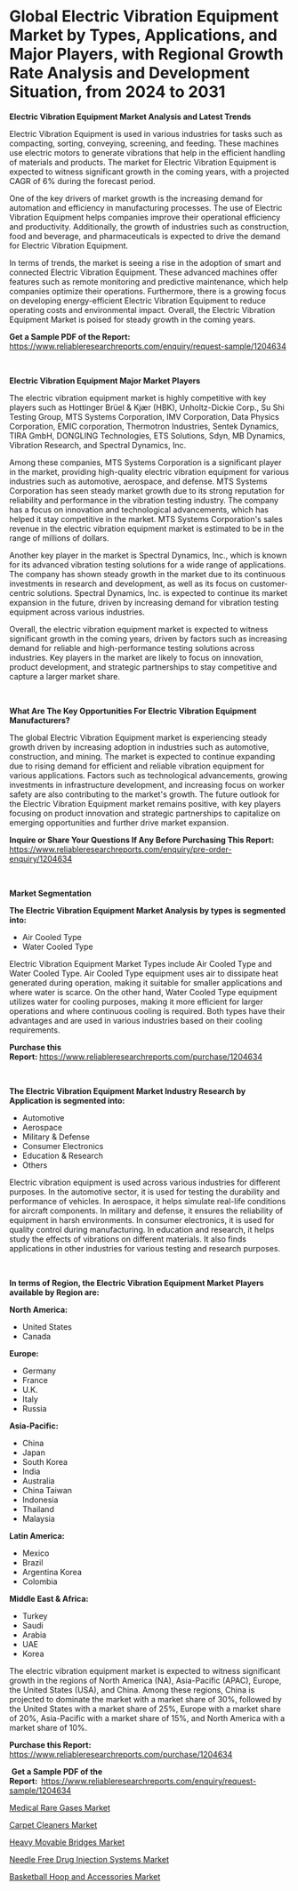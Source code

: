 <p><h1>Global Electric Vibration Equipment Market by Types, Applications, and Major Players, with Regional Growth Rate Analysis and Development Situation, from 2024 to 2031</h1></p><p><strong>Electric Vibration Equipment Market Analysis and Latest Trends</strong></p>
<p><p>Electric Vibration Equipment is used in various industries for tasks such as compacting, sorting, conveying, screening, and feeding. These machines use electric motors to generate vibrations that help in the efficient handling of materials and products. The market for Electric Vibration Equipment is expected to witness significant growth in the coming years, with a projected CAGR of 6% during the forecast period.</p><p>One of the key drivers of market growth is the increasing demand for automation and efficiency in manufacturing processes. The use of Electric Vibration Equipment helps companies improve their operational efficiency and productivity. Additionally, the growth of industries such as construction, food and beverage, and pharmaceuticals is expected to drive the demand for Electric Vibration Equipment.</p><p>In terms of trends, the market is seeing a rise in the adoption of smart and connected Electric Vibration Equipment. These advanced machines offer features such as remote monitoring and predictive maintenance, which help companies optimize their operations. Furthermore, there is a growing focus on developing energy-efficient Electric Vibration Equipment to reduce operating costs and environmental impact. Overall, the Electric Vibration Equipment Market is poised for steady growth in the coming years.</p></p>
<p><strong>Get a Sample PDF of the Report:&nbsp;</strong> <a href="https://www.reliableresearchreports.com/enquiry/request-sample/1204634">https://www.reliableresearchreports.com/enquiry/request-sample/1204634</a></p>
<p>&nbsp;</p>
<p><strong>Electric Vibration Equipment Major Market Players</strong></p>
<p><p>The electric vibration equipment market is highly competitive with key players such as Hottinger Brüel & Kjær (HBK), Unholtz-Dickie Corp., Su Shi Testing Group, MTS Systems Corporation, IMV Corporation, Data Physics Corporation, EMIC corporation, Thermotron Industries, Sentek Dynamics, TIRA GmbH, DONGLING Technologies, ETS Solutions, Sdyn, MB Dynamics, Vibration Research, and Spectral Dynamics, Inc.</p><p>Among these companies, MTS Systems Corporation is a significant player in the market, providing high-quality electric vibration equipment for various industries such as automotive, aerospace, and defense. MTS Systems Corporation has seen steady market growth due to its strong reputation for reliability and performance in the vibration testing industry. The company has a focus on innovation and technological advancements, which has helped it stay competitive in the market. MTS Systems Corporation's sales revenue in the electric vibration equipment market is estimated to be in the range of millions of dollars.</p><p>Another key player in the market is Spectral Dynamics, Inc., which is known for its advanced vibration testing solutions for a wide range of applications. The company has shown steady growth in the market due to its continuous investments in research and development, as well as its focus on customer-centric solutions. Spectral Dynamics, Inc. is expected to continue its market expansion in the future, driven by increasing demand for vibration testing equipment across various industries.</p><p>Overall, the electric vibration equipment market is expected to witness significant growth in the coming years, driven by factors such as increasing demand for reliable and high-performance testing solutions across industries. Key players in the market are likely to focus on innovation, product development, and strategic partnerships to stay competitive and capture a larger market share.</p></p>
<p>&nbsp;</p>
<p><strong>What Are The Key Opportunities For Electric Vibration Equipment Manufacturers?</strong></p>
<p><p>The global Electric Vibration Equipment market is experiencing steady growth driven by increasing adoption in industries such as automotive, construction, and mining. The market is expected to continue expanding due to rising demand for efficient and reliable vibration equipment for various applications. Factors such as technological advancements, growing investments in infrastructure development, and increasing focus on worker safety are also contributing to the market's growth. The future outlook for the Electric Vibration Equipment market remains positive, with key players focusing on product innovation and strategic partnerships to capitalize on emerging opportunities and further drive market expansion.</p></p>
<p><strong>Inquire or Share Your Questions If Any Before Purchasing This Report:</strong> <a href="https://www.reliableresearchreports.com/enquiry/pre-order-enquiry/1204634">https://www.reliableresearchreports.com/enquiry/pre-order-enquiry/1204634</a></p>
<p>&nbsp;</p>
<p><strong>Market Segmentation</strong></p>
<p><strong>The Electric Vibration Equipment Market Analysis by types is segmented into:</strong></p>
<p><ul><li>Air Cooled Type</li><li>Water Cooled Type</li></ul></p>
<p><p>Electric Vibration Equipment Market Types include Air Cooled Type and Water Cooled Type. Air Cooled Type equipment uses air to dissipate heat generated during operation, making it suitable for smaller applications and where water is scarce. On the other hand, Water Cooled Type equipment utilizes water for cooling purposes, making it more efficient for larger operations and where continuous cooling is required. Both types have their advantages and are used in various industries based on their cooling requirements.</p></p>
<p><strong>Purchase this Report:&nbsp;</strong><a href="https://www.reliableresearchreports.com/purchase/1204634">https://www.reliableresearchreports.com/purchase/1204634</a></p>
<p>&nbsp;</p>
<p><strong>The Electric Vibration Equipment Market Industry Research by Application is segmented into:</strong></p>
<p><ul><li>Automotive</li><li>Aerospace</li><li>Military & Defense</li><li>Consumer Electronics</li><li>Education & Research</li><li>Others</li></ul></p>
<p><p>Electric vibration equipment is used across various industries for different purposes. In the automotive sector, it is used for testing the durability and performance of vehicles. In aerospace, it helps simulate real-life conditions for aircraft components. In military and defense, it ensures the reliability of equipment in harsh environments. In consumer electronics, it is used for quality control during manufacturing. In education and research, it helps study the effects of vibrations on different materials. It also finds applications in other industries for various testing and research purposes.</p></p>
<p>&nbsp;</p>
<p><strong>In terms of Region, the Electric Vibration Equipment Market Players available by Region are:</strong></p>
<p>
    <p> <strong> North America: </strong>
        <ul>
            <li>United States</li>
            <li>Canada</li>
        </ul>
        </p> 
    <p> <strong> Europe: </strong>
        <ul>
            <li>Germany</li>
            <li>France</li>
            <li>U.K.</li>
            <li>Italy</li>
            <li>Russia</li>
        </ul>
        </p> 
    <p> <strong> Asia-Pacific: </strong>
        <ul>
            <li>China</li>
            <li>Japan</li>
            <li>South Korea</li>
            <li>India</li>
            <li>Australia</li>
            <li>China Taiwan</li>
            <li>Indonesia</li>
            <li>Thailand</li>
            <li>Malaysia</li>
        </ul>
        </p> 
    <p> <strong> Latin America: </strong>
        <ul>
            <li>Mexico</li>
            <li>Brazil</li>
            <li>Argentina Korea</li>
            <li>Colombia</li>
        </ul>
        </p> 
    <p> <strong> Middle East & Africa: </strong>
        <ul>
            <li>Turkey</li>
            <li>Saudi</li>
            <li>Arabia</li>
            <li>UAE</li>
            <li>Korea</li>
        </ul>
    </p>
    </p>
<p><p>The electric vibration equipment market is expected to witness significant growth in the regions of North America (NA), Asia-Pacific (APAC), Europe, the United States (USA), and China. Among these regions, China is projected to dominate the market with a market share of 30%, followed by the United States with a market share of 25%, Europe with a market share of 20%, Asia-Pacific with a market share of 15%, and North America with a market share of 10%.</p></p>
<p><strong>Purchase this Report: </strong><a href="https://www.reliableresearchreports.com/purchase/1204634">https://www.reliableresearchreports.com/purchase/1204634</a></p>
<p>&nbsp;<strong>Get a Sample PDF of the Report:&nbsp;&nbsp;</strong><a href="https://www.reliableresearchreports.com/enquiry/request-sample/1204634">https://www.reliableresearchreports.com/enquiry/request-sample/1204634</a></p>
<p><strong></strong></p>
<p><p><a href="https://medium.com/@caylawisoky8698/medical-rare-gases-market-furnishes-information-on-market-share-market-trends-and-market-growth-cf91d07826c7">Medical Rare Gases Market</a></p><p><a href="https://github.com/Airanohannonzb68e5pb53oc1/Market-Research-Report-List-1/blob/main/carpet-cleaners-market.md">Carpet Cleaners Market</a></p><p><a href="https://issuu.com/reportprime-2/docs/heavy-movable-bridges-market-size-2030.pptx">Heavy Movable Bridges Market</a></p><p><a href="https://medium.com/@caylawisoky8698/needle-free-drug-injection-systems-market-analysis-and-sze-forecasted-for-period-from-2024-to-2031-d5003e66de5d">Needle Free Drug Injection Systems Market</a></p><p><a href="https://github.com/fiixsa/Market-Research-Report-List-1/blob/main/basketball-hoop-and-accessories-market.md">Basketball Hoop and Accessories Market</a></p></p>